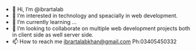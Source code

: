 - 👋 Hi, I’m @ibrartalab
- 👀 I’m interested in technology and speacially in web development.
- 🌱 I’m currently learning ...
- 💞️ I’m looking to collaborate on multiple web development projects both in client side as well server side.
- 📫 How to reach me ibrartalabkhan@gmail.com Ph:03405450332

<!---
ibrartalab/ibrartalab is a ✨ special ✨ repository because its `README.md` (this file) appears on your GitHub profile.
You can click the Preview link to take a look at your changes.
--->
